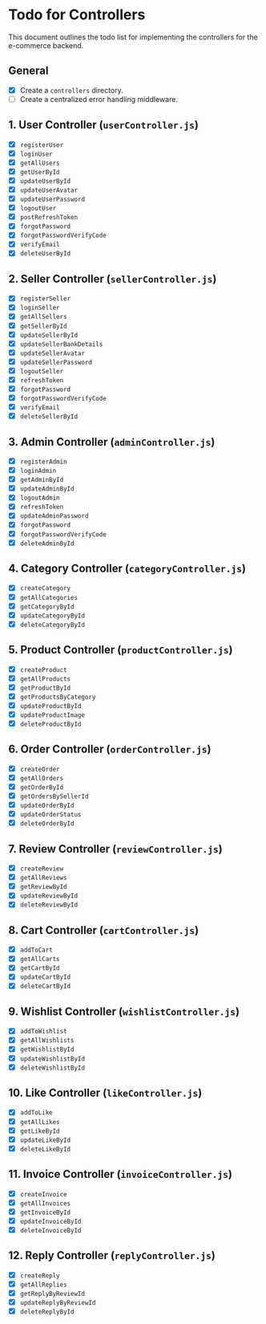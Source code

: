 # Todo for Controllers

This document outlines the todo list for implementing the controllers for the e-commerce backend.

## General

- [x] Create a `controllers` directory.
- [ ] Create a centralized error handling middleware.

## 1. User Controller (`userController.js`)

- [x] `registerUser`
- [x] `loginUser`
- [x] `getAllUsers`
- [x] `getUserById`
- [x] `updateUserById`
- [x] `updateUserAvatar`
- [x] `updateUserPassword`
- [x] `logoutUser`
- [x] `postRefreshToken`
- [x] `forgotPassword`
- [x] `forgotPasswordVerifyCode`
- [x] `verifyEmail`
- [x] `deleteUserById`

## 2. Seller Controller (`sellerController.js`)

- [x] `registerSeller`
- [x] `loginSeller`
- [x] `getAllSellers`
- [x] `getSellerById`
- [x] `updateSellerById`
- [x] `updateSellerBankDetails`
- [x] `updateSellerAvatar`
- [x] `updateSellerPassword`
- [x] `logoutSeller`
- [x] `refreshToken`
- [x] `forgotPassword`
- [x] `forgotPasswordVerifyCode`
- [x] `verifyEmail`
- [x] `deleteSellerById`

## 3. Admin Controller (`adminController.js`)

- [x] `registerAdmin`
- [x] `loginAdmin`
- [x] `getAdminById`
- [x] `updateAdminById`
- [x] `logoutAdmin`
- [x] `refreshToken`
- [x] `updateAdminPassword`
- [x] `forgotPassword`
- [x] `forgotPasswordVerifyCode`
- [x] `deleteAdminById`

## 4. Category Controller (`categoryController.js`)

- [x] `createCategory`
- [x] `getAllCategories`
- [x] `getCategoryById`
- [x] `updateCategoryById`
- [x] `deleteCategoryById`

## 5. Product Controller (`productController.js`)

- [x] `createProduct`
- [x] `getAllProducts`
- [x] `getProductById`
- [x] `getProductsByCategory`
- [x] `updateProductById`
- [x] `updateProductImage`
- [x] `deleteProductById`

## 6. Order Controller (`orderController.js`)

- [x] `createOrder`
- [x] `getAllOrders`
- [x] `getOrderById`
- [x] `getOrdersBySellerId`
- [x] `updateOrderById`
- [x] `updateOrderStatus`
- [x] `deleteOrderById`

## 7. Review Controller (`reviewController.js`)

- [x] `createReview`
- [x] `getAllReviews`
- [x] `getReviewById`
- [x] `updateReviewById`
- [x] `deleteReviewById`

## 8. Cart Controller (`cartController.js`)

- [x] `addToCart`
- [x] `getAllCarts`
- [x] `getCartById`
- [x] `updateCartById`
- [x] `deleteCartById`

## 9. Wishlist Controller (`wishlistController.js`)

- [x] `addToWishlist`
- [x] `getAllWishlists`
- [x] `getWishlistById`
- [x] `updateWishlistById`
- [x] `deleteWishlistById`

## 10. Like Controller (`likeController.js`)

- [x] `addToLike`
- [x] `getAllLikes`
- [x] `getLikeById`
- [x] `updateLikeById`
- [x] `deleteLikeById`

## 11. Invoice Controller (`invoiceController.js`)

- [x] `createInvoice`
- [x] `getAllInvoices`
- [x] `getInvoiceById`
- [x] `updateInvoiceById`
- [x] `deleteInvoiceById`

## 12. Reply Controller (`replyController.js`)

- [x] `createReply`
- [x] `getAllReplies`
- [x] `getReplyByReviewId`
- [x] `updateReplyByReviewId`
- [x] `deleteReplyById`
